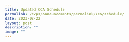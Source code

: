 ```yaml
---
title: Updated CCA Schedule
permalink: /cvps/announcements/permalink/cca/schedule/
date: 2023-02-22
layout: post
description: ""
image: ""
---
```


